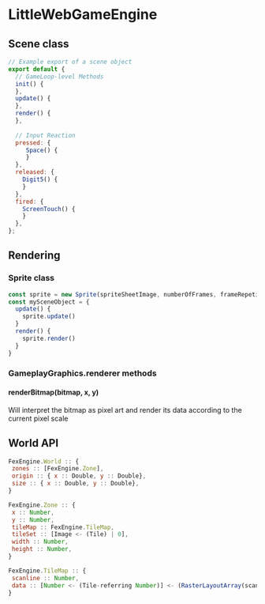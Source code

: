 # LittleWebGameEngine

## Scene class

```javascript
// Example export of a scene object
export default {
  // GameLoop-level Methods
  init() {
  },
  update() {
  },
  render() {
  },
  
  // Input Reaction
  pressed: {
     Space() {
     }
  },
  released: {
    Digit5() {
    }
  },
  fired: {
    ScreenTouch() {
    }
  },
};
```

  ## Rendering
  ### Sprite class
  ```javascript
  const sprite = new Sprite(spriteSheetImage, numberOfFrames, frameRepetitions, graphics)
  const mySceneObject = {
    update() {
      sprite.update()
    }
    render() {
      sprite.render()
    }
  }
   ```
  
  ### GameplayGraphics.renderer methods
  #### renderBitmap(bitmap, x, y)
  Will interpret the bitmap as pixel art and render its data according to the current pixel scale
  
  ## World API
   ```javascript
  FexEngine.World :: {
    zones :: [FexEngine.Zone],
    origin :: { x :: Double, y :: Double},
    size :: { x :: Double, y :: Double},
  }
  
  FexEngine.Zone :: {
    x :: Number,
    y :: Number,
    tileMap :: FexEngine.TileMap,
    tileSet :: [Image <- (Tile) | 0],
    width :: Number,
    height :: Number,
  }
  
  FexEngine.TileMap :: {
    scanline :: Number,
    data :: [Number <- (Tile-referring Number)] <- (RasterLayoutArray(scanline))
  }
  
  ```
